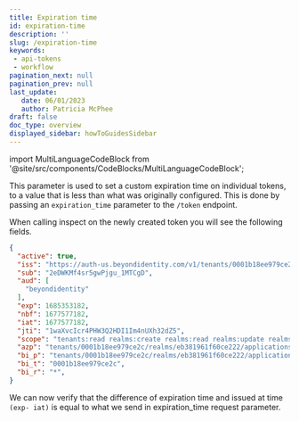 ```yaml
---
title: Expiration time
id: expiration-time
description: ''
slug: /expiration-time
keywords: 
 - api-tokens
 - workflow
pagination_next: null
pagination_prev: null
last_update: 
   date: 06/01/2023
   author: Patricia McPhee
draft: false
doc_type: overview
displayed_sidebar: howToGuidesSidebar
---
```


import MultiLanguageCodeBlock from '@site/src/components/CodeBlocks/MultiLanguageCodeBlock';


This parameter is used to set a custom expiration time on individual tokens, to a value that is less than what was  originally configured. This is done by passing an `expiration_time` parameter to the `/token` endpoint.

<MultiLanguageCodeBlock
curl='curl "https://auth-$(REGION).beyondidentity.com/v1/tenants/$(TENANT_ID)/realms/$(REALM_ID)/applications/$(APPLICATION_ID)/token" \
-X POST \
-H "Content-Type: application/x-www-form-urlencoded" \
-d "grant_type=authorization_code&code=$(CODE)&scope=$(SCOPES)&client_id=$(API_CLIENT_ID)&code_verifier=$(OPTIONAL_CODE_VERIFIER)&expiration_time=$(EXPIRES_IN_SECONDS)"'
title="/token"
/>

When calling inspect on the newly created token you will see the following
fields.

```json
{
  "active": true,
  "iss": "https://auth-us.beyondidentity.com/v1/tenants/0001b18ee979ce2c/realms/eb381961f60ce222/applications/4d3b2c7f-69c9-4edf-8c21-4b098af8d40a",
  "sub": "2eDWKMf4sr5gwPjgu_1MTCgD",
  "aud": [
    "beyondidentity"
  ],
  "exp": 1685353182,
  "nbf": 1677577182,
  "iat": 1677577182,
  "jti": "1waXvcIcr4PHW3Q2HDI1Im4nUXh32dZ5",
  "scope": "tenants:read realms:create realms:read realms:update realms:delete identities:create identities:read identities:update identities:delete groups:create groups:read groups:update groups:delete applications:create applications:read applications:update applications:delete authenticator-configs:create authenticator-configs:read authenticator-configs:update authenticator-configs:delete policy-v1:create policy-v1:read resource-servers:create resource-servers:read resource-servers:update resource-servers:delete tokens:create tokens:read tokens:update tokens:delete tokens:introspect credentials:read credentials:revoke credential-binding-jobs:create credential-binding-jobs:read themes:create themes:read themes:update events:read console-configs:read console-configs:update tenants:update",
  "azp": "tenants/0001b18ee979ce2c/realms/eb381961f60ce222/applications/4d3b2c7f-69c9-4edf-8c21-4b098af8d40a",
  "bi_p": "tenants/0001b18ee979ce2c/realms/eb381961f60ce222/applications/4d3b2c7f-69c9-4edf-8c21-4b098af8d40a",
  "bi_t": "0001b18ee979ce2c",
  "bi_r": "*",
}
```

We can now verify that the difference of expiration time and issued at time
`(exp- iat)` is equal to what we send in expiration_time request parameter.